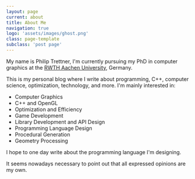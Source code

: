 ```yaml
---
layout: page
current: about
title: About Me
navigation: true
logo: 'assets/images/ghost.png'
class: page-template
subclass: 'post page'
---
```


My name is Philip Trettner, I'm currently pursuing my PhD in computer graphics at the [RWTH Aachen University](https://www.rwth-aachen.de), Germany.

This is my personal blog where I write about programming, C++, computer science, optimization, technology, and more.
I'm mainly interested in:

* Computer Graphics
* C++ and OpenGL
* Optimization and Efficiency
* Game Development
* Library Development and API Design
* Programming Language Design
* Procedural Generation
* Geometry Processing

I hope to one day write about the programming language I'm designing.

It seems nowadays necessary to point out that all expressed opinions are my own.


